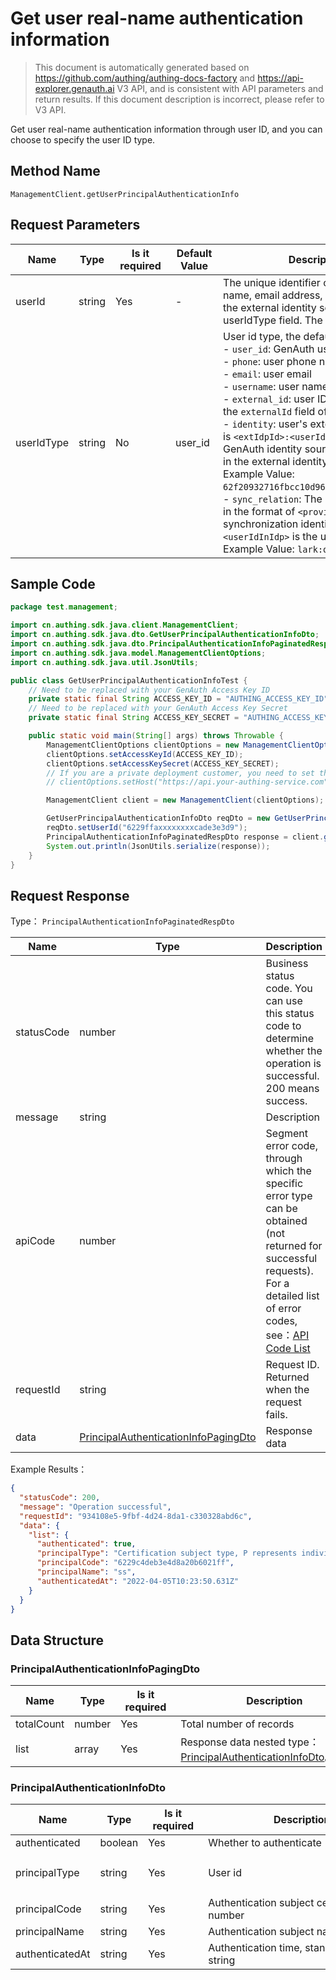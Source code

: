 # Get user real-name authentication information

<!--
Warning ⚠️:
Do not modify this document directly,
https://github\.com/Authing/authing-docs-factory
Use this project to generate
-->

<LastUpdated />

> This document is automatically generated based on https://github.com/authing/authing-docs-factory and https://api-explorer.genauth.ai V3 API, and is consistent with API parameters and return results. If this document description is incorrect, please refer to V3 API.

Get user real-name authentication information through user ID, and you can choose to specify the user ID type.

## Method Name

`ManagementClient.getUserPrincipalAuthenticationInfo`

## Request Parameters

| Name       | Type   | <div style="width:80px">Is it required</div> | <div style="width:60px">Default Value</div> | <div style="width:300px">Description</div>                                                                                                                                                                                                                                                                                                                                                                                                                                                                                                                                                                                                                                                                                                                                                                                                                                                                                                                                                                                                     | <div style="width:200px">Example Value</div> |
| ---------- | ------ | -------------------------------------------- | ------------------------------------------- | ---------------------------------------------------------------------------------------------------------------------------------------------------------------------------------------------------------------------------------------------------------------------------------------------------------------------------------------------------------------------------------------------------------------------------------------------------------------------------------------------------------------------------------------------------------------------------------------------------------------------------------------------------------------------------------------------------------------------------------------------------------------------------------------------------------------------------------------------------------------------------------------------------------------------------------------------------------------------------------------------------------------------------------------------- | -------------------------------------------- |
| userId     | string | Yes                                          | -                                           | The unique identifier of the user. It can be Yes user ID, user name, email address, mobile phone number, externalId, or ID in the external identity source. For details, see the description of the userIdType field. The default is user id.                                                                                                                                                                                                                                                                                                                                                                                                                                                                                                                                                                                                                                                                                                                                                                                                  | `6229ffaxxxxxxxxcade3e3d9`                   |
| userIdType | string | No                                           | user_id                                     | User id type, the default value is `user_id`, the optional values ​​are:<br>- `user_id`: GenAuth user ID, such as `6319a1504f3xxxxf214dd5b7`<br>- `phone`: user phone number<br>- `email`: user email<br>- `username`: user name<br>- `external_id`: user ID in the external system, corresponding to the `externalId` field of GenAuth user information<br>- `identity`: user's external identity source information, the format is `<extIdpId>:<userIdInIdp>`, where `<extIdpId>` is the ID of the GenAuth identity source, and `<userIdInIdp>` is the ID of the user in the external identity source. <br>Example Value: `62f20932716fbcc10d966ee5:ou_8bae746eac07cd2564654140d2a9ac61`. <br>- `sync_relation`: The user's external identity source information, in the format of `<provier>:<userIdInIdp>`, where `<provier>` is the synchronization identity source type, such as wechatwork, lark; `<userIdInIdp>` is the user's ID in the external identity source. <br>Example Value: `lark:ou_8bae746eac07cd2564654140d2a9ac61`. <br> | `user_id`                                    |

## Sample Code

```java
package test.management;

import cn.authing.sdk.java.client.ManagementClient;
import cn.authing.sdk.java.dto.GetUserPrincipalAuthenticationInfoDto;
import cn.authing.sdk.java.dto.PrincipalAuthenticationInfoPaginatedRespDto;
import cn.authing.sdk.java.model.ManagementClientOptions;
import cn.authing.sdk.java.util.JsonUtils;

public class GetUserPrincipalAuthenticationInfoTest {
    // Need to be replaced with your GenAuth Access Key ID
    private static final String ACCESS_KEY_ID = "AUTHING_ACCESS_KEY_ID";
    // Need to be replaced with your GenAuth Access Key Secret
    private static final String ACCESS_KEY_SECRET = "AUTHING_ACCESS_KEY_SECRET";

    public static void main(String[] args) throws Throwable {
        ManagementClientOptions clientOptions = new ManagementClientOptions();
        clientOptions.setAccessKeyId(ACCESS_KEY_ID);
        clientOptions.setAccessKeySecret(ACCESS_KEY_SECRET);
        // If you are a private deployment customer, you need to set the GenAuth service domain name
        // clientOptions.setHost("https://api.your-authing-service.com");

        ManagementClient client = new ManagementClient(clientOptions);

        GetUserPrincipalAuthenticationInfoDto reqDto = new GetUserPrincipalAuthenticationInfoDto();
        reqDto.setUserId("6229ffaxxxxxxxxcade3e3d9");
        PrincipalAuthenticationInfoPaginatedRespDto response = client.getUserPrincipalAuthenticationInfo(reqDto);
        System.out.println(JsonUtils.serialize(response));
    }
}

```

## Request Response

Type： `PrincipalAuthenticationInfoPaginatedRespDto`

| Name       | Type                                                                                     | Description                                                                                                                                                                                                                                                                                                                                       |
| ---------- | ---------------------------------------------------------------------------------------- | ------------------------------------------------------------------------------------------------------------------------------------------------------------------------------------------------------------------------------------------------------------------------------------------------------------------------------------------------- |
| statusCode | number                                                                                   | Business status code. You can use this status code to determine whether the operation is successful. 200 means success.                                                                                                                                                                                                                           |
| message    | string                                                                                   | Description                                                                                                                                                                                                                                                                                                                                       |
| apiCode    | number                                                                                   | Segment error code, through which the specific error type can be obtained (not returned for successful requests). For a detailed list of error codes, see：[API Code List](https://api-explorer.genauth.ai/?tag=group/%E5%BC%80%E5%8F%91%E5%87%86%E5%A4%87#tag/%E5%BC%80%E5%8F%91%E5%87%86%E5%A4%87/%E9%94%99%E8%AF%AF%E5%A4%84%E7%90%86/apiCode) |
| requestId  | string                                                                                   | Request ID. Returned when the request fails.                                                                                                                                                                                                                                                                                                      |
| data       | <a href="#PrincipalAuthenticationInfoPagingDto">PrincipalAuthenticationInfoPagingDto</a> | Response data                                                                                                                                                                                                                                                                                                                                     |

Example Results：

```json
{
  "statusCode": 200,
  "message": "Operation successful",
  "requestId": "934108e5-9fbf-4d24-8da1-c330328abd6c",
  "data": {
    "list": {
      "authenticated": true,
      "principalType": "Certification subject type, P represents individual, E represents enterprise",
      "principalCode": "6229c4deb3e4d8a20b6021ff",
      "principalName": "ss",
      "authenticatedAt": "2022-04-05T10:23:50.631Z"
    }
  }
}
```

## Data Structure

### <a id="PrincipalAuthenticationInfoPagingDto"></a> PrincipalAuthenticationInfoPagingDto

| Name       | Type   | <div style="width:80px">Is it required</div> | <div style="width:300px">Description</div>                                                                | <div style="width:200px">Example Value</div> |
| ---------- | ------ | -------------------------------------------- | --------------------------------------------------------------------------------------------------------- | -------------------------------------------- |
| totalCount | number | Yes                                          | Total number of records                                                                                   |                                              |
| list       | array  | Yes                                          | Response data nested type：<a href="#PrincipalAuthenticationInfoDto">PrincipalAuthenticationInfoDto</a>。 |                                              |

### <a id="PrincipalAuthenticationInfoDto"></a> PrincipalAuthenticationInfoDto

| Name            | Type    | <div style="width:80px">Is it required</div> | <div style="width:300px">Description</div> | <div style="width:200px">Example Value</div>                                       |
| --------------- | ------- | -------------------------------------------- | ------------------------------------------ | ---------------------------------------------------------------------------------- |
| authenticated   | boolean | Yes                                          | Whether to authenticate                    | `true`                                                                             |
| principalType   | string  | Yes                                          | User id                                    | `Type of authentication subject, P represents individual, E represents enterprise` |
| principalCode   | string  | Yes                                          | Authentication subject certificate number  | `6229c4deb3e4d8a20b6021ff`                                                         |
| principalName   | string  | Yes                                          | Authentication subject name                | `ss`                                                                               |
| authenticatedAt | string  | Yes                                          | Authentication time, standard time string  | `2022-04-05T10:23:50.631Z`                                                         |
